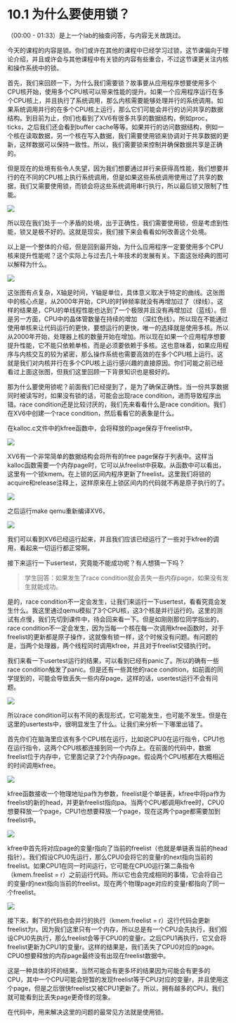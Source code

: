 # 10.1 为什么要使用锁？

（00:00 - 01:33）是上一个lab的抽查问答，与内容无关故跳过。

今天的课程的内容是锁。你们或许在其他的课程中已经学习过锁，这节课偏向于理论介绍，并且或许会与其他课程中有关锁的内容有些重合，不过这节课更关注内核和操作系统中的锁。

首先，我们来回顾一下，为什么我们需要锁？故事要从应用程序想要使用多个CPU核开始，使用多个CPU核可以带来性能的提升。如果一个应用程序运行在多个CPU核上，并且执行了系统调用，那么内核需要能够处理并行的系统调用。如果系统调用并行的在多个CPU核上运行，那么它们可能会并行的访问共享的数据结构。到目前为止，你们也看到了XV6有很多共享的数据结构，例如proc，ticks，之后我们还会看到buffer cache等等。如果并行的访问数据结构，例如一个核在读取数据，另一个核在写入数据，我们需要使用锁来协调对于共享数据的更新，这样数据可以保持一致性。所以，我们需要锁来控制并确保数据共享是正确的。

但是现在的处境有些令人失望，因为我们想要通过并行来获得高性能，我们想要并行的在不同的CPU核上执行系统调用，但是如果这些系统调用使用过了共享的数据，我们又需要使用锁，而锁会将这些系统调用串行执行，所以最后锁又限制了性能。

![](../.gitbook/assets/image%20%28450%29.png)

所以现在我们处于一个矛盾的处境，出于正确性，我们需要使用锁，但是考虑到性能，锁又是极不好的。这就是现实，我们接下来会看看如何改善这个处境。

以上是一个整体的介绍，但是回到最开始，为什么应用程序一定要使用多个CPU核来提升性能呢？这个实际上与过去几十年技术的发展有关。下面这张经典的图可以解释为什么。

![](../.gitbook/assets/image%20%28448%29.png)

这张图有点复杂，X轴是时间，Y轴是单位，具体意义取决于特定的曲线。这张图中的核心点是，从2000年开始，CPU的时钟频率就没有再增加过了（绿线）。这样的结果是，CPU的单线程性能也达到了一个极限并且没有再增加过（蓝线）。但是另一方面，CPU中的晶体管数量在持续的增加 （深红色线）。所以现在不能通过使用单核来让代码运行的更快，要想运行的更快，唯一的选择就是使用多核。所以从2000年开始，处理器上核的数量开始在增加。所以现在如果一个应用程序想要提升性能，它不能只依赖单核，而是必须要依赖于多核。这也意味着，如果应用程序与内核交互的较为紧密，那么操作系统也需要高效的在多个CPU核上运行。这就是我们对内核并行在多个CPU核上运行感兴趣的直接原因。你们可能之前已经看过上面这张图，但我们这里回顾一下背景知识也是极好的。

那为什么要使用锁呢？前面我们已经提到了，是为了确保正确性。当一份共享数据同时被读写时，如果没有锁的话，可能会出现race condition，进而导致程序出错。race condition还是比较讨厌的，我们先来看看什么是race condition。我们在XV6中创建一个race condition，然后看看它的表象是什么。

在kalloc.c文件中的kfree函数中，会将释放的page保存于freelist中。

![](../.gitbook/assets/image%20%28483%29.png)

XV6有一个非常简单的数据结构会将所有的free page保存于列表中。这样当kalloc函数需要一个内存page时，它可以从freelist中获取。从函数中可以看出，这里有一个锁kmem。在上锁的区间内程序更新了freelist。这里我们将锁的acquire和release注释上，这样原来在上锁区间内的代码就不再是原子执行的了。

![](../.gitbook/assets/image%20%28476%29.png)

之后运行make qemu重新编译XV6，

![](../.gitbook/assets/image%20%28465%29.png)

我们可以看到XV6已经运行起来，并且我们应该已经运行了一些对于kfree的调用，看起来一切运行都正常啊。

接下来运行一下usertest，究竟能不能成功呢？有人想猜一下吗？

> 学生回答：如果发生了race condition就会丢失一些内存page，如果没有发生就能成功。

是的，race condition不一定会发生，让我们来运行一下usertest，看看究竟会发生什么。我这里通过qemu模拟了3个CPU核，这3个核是并行运行的。这里的测试有点慢，我们先切到课件中，待会回来看一下。但是如刚刚那位同学指出的，race condition不一定会发生，因为当每一个核在每一次调用kfree函数时，对于freelist的更新都是原子操作，这就像有锁一样，这个时候没有问题。有问题的是，当两个处理器，两个线程同时调用kfree，并且对于freelist交错执行时。

我们来看一下usertest运行的结果，可以看到已经有panic了。所以的确有一些race condition触发了panic。但是还有一些其他的race condition，如前面的同学提到的，可能会导致丢失一些内存page，这样的话，usertest运行不会有问题。

![](../.gitbook/assets/image%20%28486%29.png)

所以race condition可以有不同的表现形式，它可能发生，也可能不发生。但是在这里的usertests中，很明显发生了什么。让我们来分析一下哪里出错了。

首先你们在脑海里应该有多个CPU核在运行，比如说CPU0在运行指令，CPU1也在运行指令，这两个CPU核都连接到同一个内存上。在前面的代码中，数据freelist位于内存中，它里面记录了2个内存page。假设两个CPU核都在大概相近的时间调用kfree。

![](../.gitbook/assets/image%20%28467%29.png)

kfree函数接收一个物理地址pa作为参数，freelist是个单链表，kfree中将pa作为freelist的新的head，并更新freelist指向pa。当两个CPU都调用kfree时，CPU0想要释放一个page，CPU1也想要释放一个page，现在这两个page都需要加到freelist中。

![](../.gitbook/assets/image%20%28490%29.png)

kfree中首先将对应page的变量r指向了当前的freelist（也就是单链表当前的head指针）。我们假设CPU0先运行，那么CPU0会将它的变量r的next指向当前的freelist。如果CPU1在同一时间运行，它可能在CPU0运行第二条指令（kmem.freelist = r）之前运行代码。所以它也会完成相同的事情，它会将自己的变量r的next指向当前的freelist。现在两个物理page对应的变量r都指向了同一个freelist。

![](../.gitbook/assets/image%20%28445%29.png)

接下来，剩下的代码也会并行的执行（kmem.freelist = r）这行代码会更新freelist为r。因为我们这里只有一个内存，所以总是有一个CPU会先执行，我们假设CPU0先执行，那么freelist会等于CPU0的变量r。之后CPU1再执行，它又会将freelist更新为CPU1的变量r。这样的结果是，我们丢失了CPU0对应的page。CPU0想要释放的内存page最终没有出现在freelist数据中。

这是一种具体的坏的结果，当然可能会有更多坏的结果因为可能会有更多的CPU，其中一个CPU可能会短暂的发现freelist等于CPU对应的变量r，并且使用这个page，但是之后很快freelist又被CPU1更新了。所以，拥有越多的CPU，我们就可能看到比丢失page更奇怪的现象。

在代码中，用来解决这里的问题的最常见方法就是使用锁。

